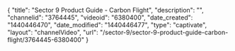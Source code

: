{
    "title": "Sector 9 Product Guide - Carbon Flight",
    "description": "",
    "channelid": "3764445",
    "videoid": "6380400",
    "date_created": "1440446470",
    "date_modified": "1440446477",
    "type": "captivate",
    "layout": "channelVideo",
    "url": "\/sector-9\/sector-9-product-guide-carbon-flight\/3764445-6380400"
}